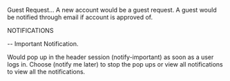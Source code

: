 Guest Request... 
A new account would be a guest request.
A guest would be notified through email if account is approved of.

NOTIFICATIONS


--
Important Notification.

Would pop up in the header session (notify-important)
as soon as a user logs in. Choose (notify me later) to stop the pop ups or 
view all notifications to view all the notifications.